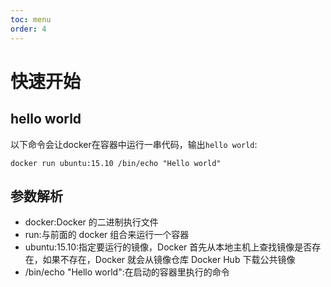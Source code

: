```yaml
---
toc: menu
order: 4
---
```


# 快速开始

## hello world

以下命令会让docker在容器中运行一串代码，输出`hello world`:

```shell
docker run ubuntu:15.10 /bin/echo "Hello world"
```

## 参数解析

- docker:Docker 的二进制执行文件
- run:与前面的 docker 组合来运行一个容器
- ubuntu:15.10:指定要运行的镜像，Docker 首先从本地主机上查找镜像是否存在，如果不存在，Docker 就会从镜像仓库 Docker Hub 下载公共镜像
- /bin/echo "Hello world":在启动的容器里执行的命令
